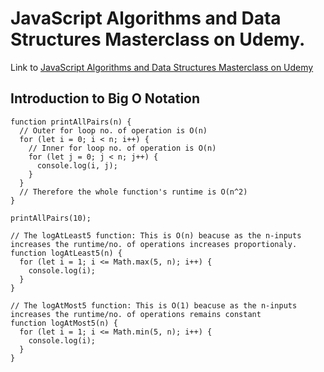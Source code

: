 # JavaScript Algorithms and Data Structures Masterclass on Udemy.

Link to [JavaScript Algorithms and Data Structures Masterclass on Udemy](https://www.udemy.com/course/js-algorithms-and-data-structures-masterclass/)

<h2> Introduction to Big O Notation </h2>

```
function printAllPairs(n) {
  // Outer for loop no. of operation is O(n)
  for (let i = 0; i < n; i++) {
    // Inner for loop no. of operation is O(n)
    for (let j = 0; j < n; j++) {
      console.log(i, j);
    }
  }
  // Therefore the whole function's runtime is O(n^2)
}

printAllPairs(10);
```

```
// The logAtLeast5 function: This is O(n) beacuse as the n-inputs increases the runtime/no. of operations increases proportionaly.
function logAtLeast5(n) {
  for (let i = 1; i <= Math.max(5, n); i++) {
    console.log(i);
  }
}

// The logAtMost5 function: This is O(1) beacuse as the n-inputs increases the runtime/no. of operations remains constant
function logAtMost5(n) {
  for (let i = 1; i <= Math.min(5, n); i++) {
    console.log(i);
  }
}
```
